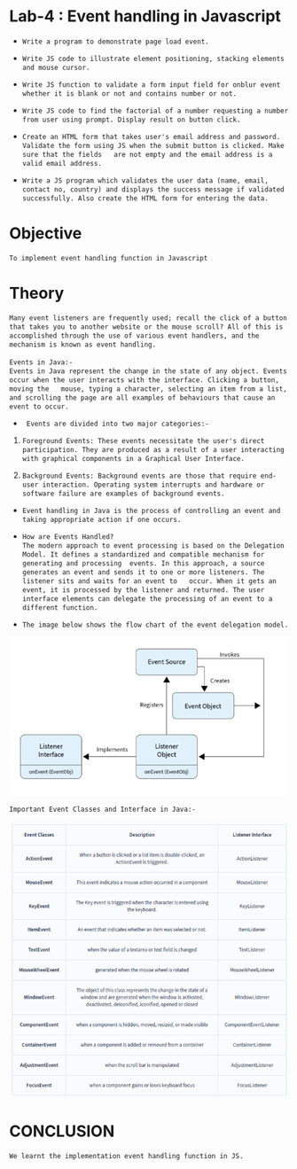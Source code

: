 # Lab-4 : Event handling in Javascript  
-     Write a program to demonstrate page load event.  
-     Write JS code to illustrate element positioning, stacking elements and mouse cursor.  
-     Write JS function to validate a form input field for onblur event whether it is blank or not and contains number or not.  
-     Write JS code to find the factorial of a number requesting a number from user using prompt. Display result on button click.  
-     Create an HTML form that takes user's email address and password. Validate the form using JS when the submit button is clicked. Make sure that the fields   are not empty and the email address is a valid email address.  
-     Write a JS program which validates the user data (name, email, contact no, country) and displays the success message if validated successfully. Also create the HTML form for entering the data.    



# Objective  
    To implement event handling function in Javascript  

# Theory  
    Many event listeners are frequently used; recall the click of a button that takes you to another website or the mouse scroll? All of this is accomplished through the use of various event handlers, and the mechanism is known as event handling.  
  
    Events in Java:-  
    Events in Java represent the change in the state of any object. Events occur when the user interacts with the interface. Clicking a button, moving the   mouse, typing a character, selecting an item from a list, and scrolling the page are all examples of behaviours that cause an event to occur.  
   
-      Events are divided into two major categories:-  
1)     Foreground Events: These events necessitate the user's direct participation. They are produced as a result of a user interacting with graphical components in a Graphical User Interface. 
2)     Background Events: Background events are those that require end-user interaction. Operating system interrupts and hardware or software failure are examples of background events. 

-     Event handling in Java is the process of controlling an event and taking appropriate action if one occurs.   


-     How are Events Handled?  
      The modern approach to event processing is based on the Delegation Model. It defines a standardized and compatible mechanism for generating and processing  events. In this approach, a source generates an event and sends it to one or more listeners. The listener sits and waits for an event to   occur. When it gets an event, it is processed by the listener and returned. The user interface elements can delegate the processing of an event to a   different function.  

-     The image below shows the flow chart of the event delegation model.         
![alt image1](./Images/image1.png "image1")  

    Important Event Classes and Interface in Java:-  
![alt image2](./Images/image2.png "image2")  


# CONCLUSION  
    We learnt the implementation event handling function in JS.
    



